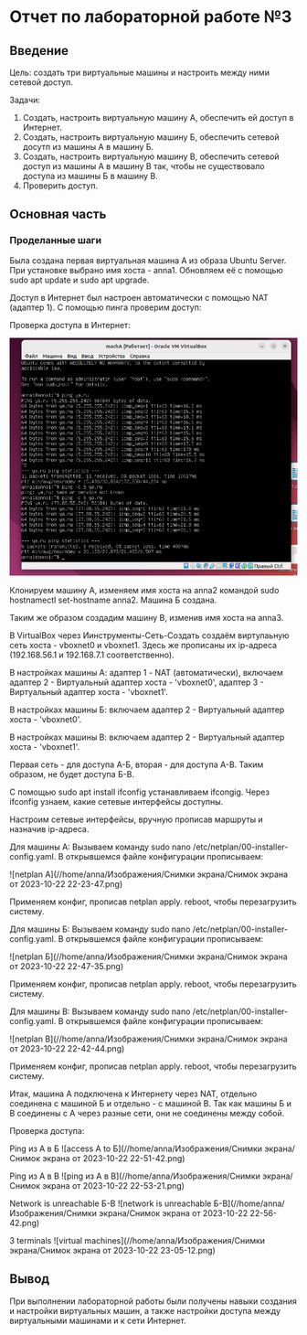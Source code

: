 # Отчет по лабораторной работе №3

## Введение

Цель: создать три виртуальные машины и настроить между ними сетевой доступ.

Задачи:
1. Создать, настроить виртуальную машину А, обеспечить ей доступ в Интернет.
2. Создать, настроить виртуальную машину Б, обеспечить сетевой досутп из машины А в машину Б.
3. Создать, настроить виртуальную машину В, обеспечить сетевой доступ из машины А в машину В так, чтобы не существовало доступа из машины Б в машину В. 
4. Проверить доступ.

## Основная часть

### Проделанные шаги

Была создана первая виртуальная машина А из образа Ubuntu Server. При установке выбрано имя хоста - anna1. Обновляем её с помощью sudo apt update и sudo apt upgrade. 

Доступ в Интернет был настроен автоматически с помощью NAT (адаптер 1). С помощью пинга проверим доступ:

Проверка доступа в Интернет:

![ping_yandex](https://github.com/cs-itmo-2023/lab-3-paltovkletku/blob/main/%D0%A1%D0%BD%D0%B8%D0%BC%D0%BE%D0%BA%20%D1%8D%D0%BA%D1%80%D0%B0%D0%BD%D0%B0%20%D0%BE%D1%82%202023-10-22%2012-29-53.png)

Клонируем машину А, изменяем имя хоста на anna2 командой sudo hostnamectl set-hostname anna2. Машина Б создана.

Таким же образом создадим машину В, изменив имя хоста на anna3.

В VirtualBox через Иинструменты-Сеть-Создать создаём виртулаьную сеть хоста - vboxnet0 и vboxnet1. Здесь же прописаны их ip-адреса (192.168.56.1 и 192.168.7.1 соответственно).

В настройках машины А: адаптер 1 - NAT (автоматически), включаем адаптер 2 - Виртуальный адаптер хоста - 'vboxnet0', адаптер 3 - Виртуальный адаптер хоста - 'vboxnet1'.

В настройках машины Б: включаем адаптер 2 - Виртуальный адаптер хоста - 'vboxnet0'.

В настройках машины В: включаем адаптер 2 - Виртуальный адаптер хоста - 'vboxnet1'.

Первая сеть - для доступа А-Б, вторая - для доступа А-В. Таким образом, не будет доступа Б-В.

С помощью sudo apt install ifconfig устанавливаем ifcongig. Через ifconfig узнаем, какие сетевые интерфейсы доступны.

Настроим сетевые интерфейсы, вручную прописав маршруты и назначив ip-адреса.

Для машины A: Вызываем команду sudo nano /etc/netplan/00-installer-config.yaml. В открывшемся файле конфигурации прописываем: 

![netplan A](//home/anna/Изображения/Снимки экрана/Снимок экрана от 2023-10-22 22-23-47.png)

Применяем конфиг, прописав netplan apply. reboot, чтобы перезагрузить систему.

Для машины Б: Вызываем команду sudo nano /etc/netplan/00-installer-config.yaml. В открывшемся файле конфигурации прописываем: 

![netplan Б](//home/anna/Изображения/Снимки экрана/Снимок экрана от 2023-10-22 22-47-35.png)

Применяем конфиг, прописав netplan apply. reboot, чтобы перезагрузить систему.

Для машины В: Вызываем команду sudo nano /etc/netplan/00-installer-config.yaml. В открывшемся файле конфигурации прописываем: 

![netplan В](//home/anna/Изображения/Снимки экрана/Снимок экрана от 2023-10-22 22-42-44.png)

Применяем конфиг, прописав netplan apply. reboot, чтобы перезагрузить систему.

Итак, машина А подключена к Интернету через NAT, отдельно соединена с машиной Б и отдельно - с машиной В. Так как машины Б и В соединены с А через разные сети, они не соединены между собой.

Проверка доступа:

Ping из А в Б
![access A to Б](//home/anna/Изображения/Снимки экрана/Снимок экрана от 2023-10-22 22-51-42.png)

Ping из А в В
![ping из А в В](//home/anna/Изображения/Снимки экрана/Снимок экрана от 2023-10-22 22-53-21.png)

Network is unreachable Б-В
![network is unreachable Б-В](//home/anna/Изображения/Снимки экрана/Снимок экрана от 2023-10-22 22-56-42.png)

3 terminals 
![virtual machines](//home/anna/Изображения/Снимки экрана/Снимок экрана от 2023-10-22 23-05-12.png)

## Вывод

При выполнении лабораторной работы были получены навыки создания и настройки виртуальных машин, а также настройки доступа между виртуальными машинами и к сети Интернет.
